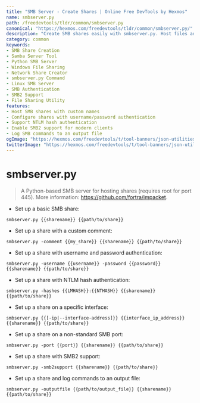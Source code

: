 ```yaml
---
title: "SMB Server - Create Shares | Online Free DevTools by Hexmos"
name: smbserver.py
path: /freedevtools/tldr/common/smbserver.py
canonical: "https://hexmos.com/freedevtools/tldr/common/smbserver.py/"
description: "Create SMB shares easily with smbserver.py. Host files and folders on your network with advanced authentication options. Free online tool, no registration required."
category: common
keywords:
- SMB Share Creation
- Samba Server Tool
- Python SMB Server
- Windows File Sharing
- Network Share Creator
- smbserver.py Command
- Linux SMB Server
- SMB Authentication
- SMB2 Support
- File Sharing Utility
features:
- Host SMB shares with custom names
- Configure shares with username/password authentication
- Support NTLM hash authentication
- Enable SMB2 support for modern clients
- Log SMB commands to an output file
ogImage: "https://hexmos.com/freedevtools/t/tool-banners/json-utilities-banner.png"
twitterImage: "https://hexmos.com/freedevtools/t/tool-banners/json-utilities-banner.png"
---
```


# smbserver.py

> A Python-based SMB server for hosting shares (requires root for port 445).
> More information: <https://github.com/fortra/impacket>.

- Set up a basic SMB share:

`smbserver.py {{sharename}} {{path/to/share}}`

- Set up a share with a custom comment:

`smbserver.py -comment {{my_share}} {{sharename}} {{path/to/share}}`

- Set up a share with username and password authentication:

`smbserver.py -username {{username}} -password {{password}} {{sharename}} {{path/to/share}}`

- Set up a share with NTLM hash authentication:

`smbserver.py -hashes {{LMHASH}}:{{NTHASH}} {{sharename}} {{path/to/share}}`

- Set up a share on a specific interface:

`smbserver.py {{[-ip|--interface-address]}} {{interface_ip_address}} {{sharename}} {{path/to/share}}`

- Set up a share on a non-standard SMB port:

`smbserver.py -port {{port}} {{sharename}} {{path/to/share}}`

- Set up a share with SMB2 support:

`smbserver.py -smb2support {{sharename}} {{path/to/share}}`

- Set up a share and log commands to an output file:

`smbserver.py -outputfile {{path/to/output_file}} {{sharename}} {{path/to/share}}`
